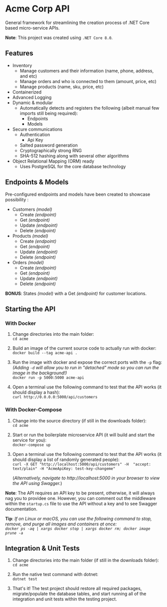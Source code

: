 # Acme Corp API

General framework for streamlining the creation process of .NET Core based micro-service APIs.

**Note**: This project was created using `.NET Core 8.0`.

## Features
- Inventory
    - Manage customers and their information (name, phone, address, and etc)
    - Manage orders and who is connected to them (amount, price, etc)
    - Manage products (name, sku, price, etc)
- Containerized
- Advanced Logging
- Dynamic & modular
    - Automatically detects and registers the following (albeit manual few imports still being required):
        - Endpoints
        - Models
- Secure communications
    - Authentication
        - Api Key
    - Salted password generation
    - Cryptographically strong RNG
    - SHA-512 hashing along with several other algorithms
- Object Relational Mapping (ORM) ready
    - Uses PostgreSQL for the core database technology

## Endpoints & Models
Pre-configured endpoints and models have been created to showcase possibility :
- Customers *(model)*
    - Create *(endpoint)*
    - Get *(endpoint)*
    - Update *(endpoint)*
    - Delete *(endpoint)*
- Products *(model)*
    - Create *(endpoint)*
    - Get *(endpoint)*
    - Update *(endpoint)*
    - Delete *(endpoint)*
- Orders *(model)*
    - Create *(endpoint)*
    - Get *(endpoint)*
    - Update *(endpoint)*
    - Delete *(endpoint)*

**BONUS**: States *(model)* with a Get *(endpoint)* for customer locations. 

## Starting the API
### With Docker
1. Change directories into the main folder:  
`cd acme`

2. Build an image of the current source code to actually run with docker:  
`docker build --tag acme-api .`

3. Run the image with docker and expose the correct ports with the `-p` flag:  
*(Adding `-d` will allow you to run in "detached" mode so you can run the image in the background!)*  
`docker run -p 5000:5000 acme-api`  

4. Open a terminal use the following command to test that the API works (it should display a hash):  
`curl http://0.0.0.0:5000/api/customers`

### With Docker-Compose
1. Change into the source directory (if still in the downloads folder):  
`cd acme` 

2. Start or run the boilerplate microservice API (it will build and start the service for you):  
`docker-compose up`

3. Open a terminal use the following command to test that the API works (it should display a list of randomly generated people):  
`curl -X GET "http://localhost:5000/api/customers" -H  "accept: text/plain" -H "AcmeApiKey: test-key-changeme"`

    (*Alternatively, navigate to http://localhost:5000 in your browser to view the API using Swagger.*)

**Note**: The API requires an API key to be present, otherwise, it will always nag you to providee one. However, you can comment out the middleware within the `startup.cs` file to use the API without a key and to see Swagger documentation.

**Tip**: *If on Linux or macOS, you can use the following command to stop, remove, and purge all images and containers at once:  
`docker ps -aq | xargs docker stop | xargs docker rm; docker image prune -a`*

## Integration & Unit Tests
1. Change directories into the main folder (if still in the downloads folder):  
`cd acme`

2. Run the native test command with dotnet:  
`dotnet test`

3. That's it! The test project should restore all required packages, migrate/populate the database tables, and start running all of the integration and unit tests within the testing project.